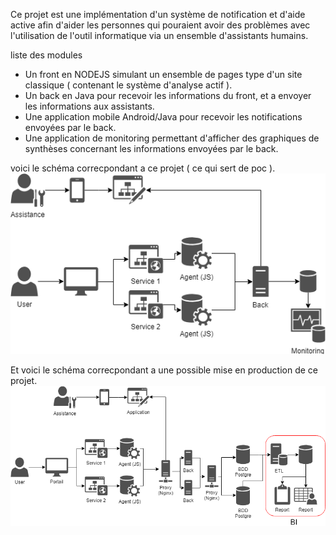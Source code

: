 Ce projet est une implémentation d'un système de notification et d'aide active afin d'aider les personnes qui pouraient avoir des problèmes avec l'utilisation de l'outil informatique via un ensemble d'assistants humains.

liste des modules
- Un front en NODEJS simulant un ensemble de pages type d'un site classique ( contenant le système d'analyse actif ).
- Un back en Java pour recevoir les informations du front, et a envoyer les informations aux assistants.
- Une application mobile Android/Java pour recevoir les notifications envoyées par le back.
- Une application de monitoring permettant d'afficher des graphiques de synthèses concernant les informations envoyées par le back.

voici le schéma correcpondant a ce projet ( ce qui sert de poc ).
![Image for poc](https://raw.githubusercontent.com/Bananes/PoleEmploi/master/images/poc.png)

Et voici le schéma correcpondant a une possible mise en production de ce projet.
![Image for prod](https://raw.githubusercontent.com/Bananes/PoleEmploi/master/images/prod.png)